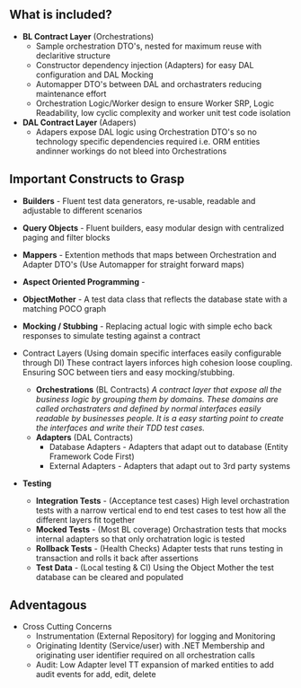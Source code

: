 ## What is included? ##
* __BL Contract Layer__ (Orchestrations)
    * Sample orchestration DTO's, nested for maximum reuse with declaritive structure
    * Constructor dependency injection (Adapters) for easy DAL configuration and DAL Mocking
    * Automapper DTO's between DAL and orchastraters reducing maintenance effort
    * Orchestration Logic/Worker design to ensure Worker SRP, Logic Readability, low cyclic complexity and worker unit test code isolation
* __DAL Contract Layer__ (Adapers)
    * Adapers expose DAL logic using Orchestration DTO's so no technology specific dependencies required i.e. ORM entities andinner workings do not bleed into Orchestrations

## Important Constructs to Grasp ##
* __Builders__ - Fluent test data generators, re-usable, readable and adjustable to different scenarios
* __Query Objects__ - Fluent builders, easy modular design with centralized paging and filter blocks
* __Mappers__ - Extention methods that maps between Orchestration and Adapter DTO's (Use Automapper for straight forward maps)
* __Aspect Oriented Programming__ - 
* __ObjectMother__ - A test data class that reflects the database state with a matching POCO graph
* __Mocking / Stubbing__ - Replacing actual logic with simple echo back responses to simulate testing against a contract

* Contract Layers (Using domain specific interfaces easily configurable through DI)
  These contract layers inforces high cohesion loose coupling. Ensuring SOC between tiers and easy mocking/stubbing.
    * __Orchestrations__ (BL Contracts)
_A contract layer that expose all the business logic by grouping them by domains. These domains are called orchastraters and defined by normal interfaces easily readable by businesses people. It is a easy starting point to create the interfaces and write their TDD test cases._
    * __Adapters__ (DAL Contracts)
        * Database Adapters - Adapters that adapt out to database (Entity Framework Code First)
        * External Adapters - Adapters that adapt out to 3rd party systems

* __Testing__
    * __Integration Tests__ - (Acceptance test cases) High level orchastration tests with a narrow vertical end to end test cases to test how all the different layers fit together
    * __Mocked Tests__ - (Most BL coverage) Orchastration tests that mocks internal adapters so that only orchatration logic is tested
    * __Rollback Tests__ - (Health Checks) Adapter tests that runs testing in transaction and rolls it back after assertions
    * __Test Data__ - (Local testing & CI) Using the Object Mother the test database can be cleared and populated

## Adventagous ##
* Cross Cutting Concerns
    * Instrumentation (External Repository) for logging and Monitoring
    * Originating Identity (Service/user) with .NET Membership and originating user identifier required on all orchestration calls
    * Audit: Low Adapter level TT expansion of marked entities to add audit events for add, edit, delete

